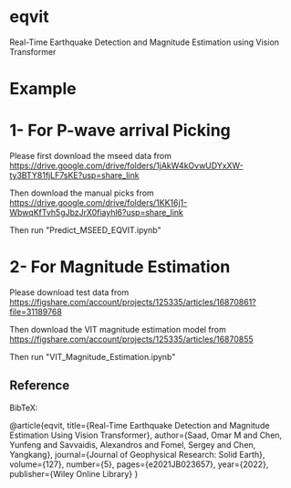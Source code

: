 # eqvit
Real-Time Earthquake Detection and Magnitude Estimation using Vision Transformer

# Example
# 1- For P-wave arrival Picking

Please first download the mseed data from
https://drive.google.com/drive/folders/1jAkW4kOvwUDYxXW-ty3BTY81fjLF7sKE?usp=share_link

Then download the manual picks from
https://drive.google.com/drive/folders/1KK16j1-WbwqKfTvh5gJbzJrX0fiayhl6?usp=share_link

Then run "Predict_MSEED_EQVIT.ipynb"

# 2- For Magnitude Estimation

Please download test data from
https://figshare.com/account/projects/125335/articles/16870861?file=31189768

Then download the VIT magnitude estimation model from
https://figshare.com/account/projects/125335/articles/16870855

Then run "VIT_Magnitude_Estimation.ipynb"

## Reference
BibTeX:

  @article{eqvit,
    title={Real-Time Earthquake Detection and Magnitude Estimation Using Vision Transformer},
    author={Saad, Omar M and Chen, Yunfeng and Savvaidis, Alexandros and Fomel, Sergey and Chen, Yangkang},
    journal={Journal of Geophysical Research: Solid Earth},
    volume={127},
    number={5},
    pages={e2021JB023657},
    year={2022},
    publisher={Wiley Online Library}
  }

